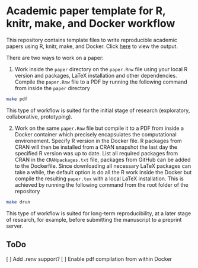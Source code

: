 # Academic paper template for R, knitr, make, and Docker workflow

This repository contains template files to write reproducible academic papers
using R, knitr, make, and Docker. Click [here](paper/paper.pdf) to view the
output.

There are two ways to work on a paper: 

1. Work inside the `paper` directory on the `paper.Rnw` file using your local R
   version and packages, LaTeX installation and other dependencies. Compile the
   `paper.Rnw` file to a PDF by running the following command from inside the
   `paper` directory

``` bash
make pdf
```

   This type of workflow is suited for the initial stage of research (exploratory,
   collaborative, prototyping).


2. Work on the same `paper.Rnw` file but compile it to a PDF from inside a
   Docker container which precisely encapsulates the computational environement.
   Specify R version in the Docker file. R packages from CRAN will then be
   installed from a CRAN snapshot the last day the specified R version was up to
   date. List all required packages from CRAN in the `CRANpackages.txt` file,
   packages from GitHub can be added to the Dockerfile. Since downloading all
   necessary LaTeX packages can take a while, the default option is do all the R
   work inside the Docker but compile the resulting `paper.tex` with a local
   LaTeX installation. This is achieved by running the following command from
   the root folder of the repository
   
``` bash
make drun
```

   This type of workflow is suited for long-term reproducibility, at a later
   stage of research, for example, before submitting the manuscript to a
   preprint server.


## ToDo

[ ] Add .renv support? 
[ ] Enable pdf compilation from within Docker
